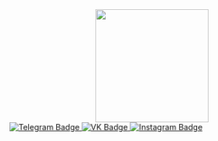 <div id="header" align="center">
  <img src="https://media.giphy.com/media/v1.Y2lkPTc5MGI3NjExMXR1ZWY0eW0xNGk2anA5ZmM2c3Vna2czOGZ1cDcxcnFlc3J2dWhtNCZlcD12MV9pbnRlcm5hbF9naWZfYnlfaWQmY3Q9Zw/11kEuHSQAXXiGQ/giphy.gif" width="200"/>
</div>
<div id="badges">
  <a href="">
    <img src="https://img.shields.io/badge/Telegram-blue?style=for-the-badge&logo=telegram&logoColor=white" alt="Telegram Badge"/>
  </a>
  <a href="">
    <img src="https://img.shields.io/badge/VK-blue?style=for-the-badge&logo=VK&logoColor=white" alt="VK Badge"/>
  </a>
  <a href="">
    <img src="https://img.shields.io/badge/Instagram-pink?style=for-the-badge&logo=instagram&logoColor=white" alt="Instagram Badge"/>
  </a>
</div>
